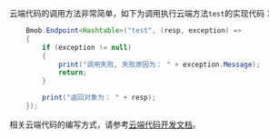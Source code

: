
云端代码的调用方法非常简单，如下为调用执行云端方法`test`的实现代码：

```java
	Bmob.Endpoint<Hashtable>("test", (resp, exception) => 
	{
		if (exception != null)
		{
			print("调用失败, 失败原因为： " + exception.Message);
			return;
		}

		print("返回对象为： " + resp);
	});
```
相关云端代码的编写方式，请参考[云端代码开发文档](http://docs.bmob.cn/cloudcode/WEB/a_faststart/doc/index.html)。

